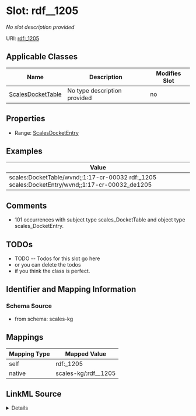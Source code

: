 

# Slot: rdf__1205


_No slot description provided_





URI: [rdf:_1205](http://www.w3.org/1999/02/22-rdf-syntax-ns#_1205)



<!-- no inheritance hierarchy -->





## Applicable Classes

| Name | Description | Modifies Slot |
| --- | --- | --- |
| [ScalesDocketTable](../classes/ScalesDocketTable.md) | No type description provided |  no  |







## Properties

* Range: [ScalesDocketEntry](../classes/ScalesDocketEntry.md)






## Examples

| Value |
| --- |
| scales:DocketTable/wvnd;;1:17-cr-00032 rdf:_1205 scales:DocketEntry/wvnd;;1:17-cr-00032_de1205 |

## Comments

* 101 occurrences with subject type scales_DocketTable and object type scales_DocketEntry.

## TODOs

* TODO -- Todos for this slot go here
* or you can delete the todos
* if you think the class is perfect.

## Identifier and Mapping Information







### Schema Source


* from schema: scales-kg




## Mappings

| Mapping Type | Mapped Value |
| ---  | ---  |
| self | rdf:_1205 |
| native | scales-kg/:rdf__1205 |




## LinkML Source

<details>
```yaml
name: rdf__1205
description: No slot description provided
todos:
- TODO -- Todos for this slot go here
- or you can delete the todos
- if you think the class is perfect.
comments:
- 101 occurrences with subject type scales_DocketTable and object type scales_DocketEntry.
examples:
- value: scales:DocketTable/wvnd;;1:17-cr-00032 rdf:_1205 scales:DocketEntry/wvnd;;1:17-cr-00032_de1205
from_schema: scales-kg
rank: 1000
slot_uri: rdf:_1205
alias: rdf__1205
domain_of:
- scales_DocketTable
range: scales_DocketEntry

```
</details>